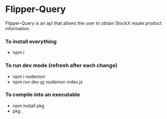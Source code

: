# Flipper-Query
Flipper-Query is an api that allows the user to obtain StockX resale product information.

### To install everything
- npm i

### To run dev mode (refresh after each change)
- npm i nodemon
- npm run dev <u>or</u> nodemon index.js

### To compile into an executable
- npm install pkg
- pkg .
